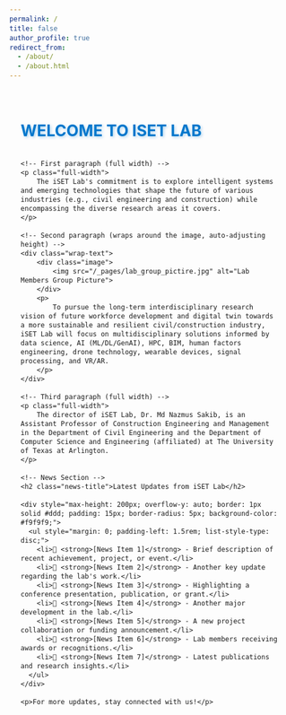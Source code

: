 ```yaml
---
permalink: /
title: false
author_profile: true
redirect_from:
  - /about/
  - /about.html
---
```


<style>
/* --- CONTAINER STYLING --- */
.container {
    max-width: 900px;
    margin: 0 auto;
    padding: 20px;
}

/* --- HEADER & NEWS TITLE STYLES WITH EFFECTS --- */
h1, .news-title {
    color: #0077cc; /* Blue color */
    font-size: 28px;
    font-weight: bold;
    text-transform: uppercase;
    text-shadow: 2px 2px 5px rgba(0, 119, 204, 0.3); /* Subtle glow effect */
    position: relative;
    display: inline-block;
    transition: all 0.3s ease-in-out;
}

/* --- HOVER EFFECT: GRADIENT + SCALE --- */
h1:hover, .news-title:hover {
    color: #0055aa;
    text-shadow: 4px 4px 8px rgba(0, 119, 204, 0.5);
    transform: scale(1.05); /* Slight zoom effect */
}

/* --- LINE AFTER NEWS TITLE --- */
.news-title::after {
    content: "";
    display: block;
    width: 100%;
    height: 2px;
    background-color: #0077cc; /* Blue line */
    margin-top: 5px;
}

/* --- WRAP-TEXT (PARA 2 + IMAGE) FLEX CONTAINER --- */
.wrap-text {
    display: flex;
    align-items: stretch;
    gap: 20px;
    text-align: justify;
}

/* --- IMAGE STYLES (AUTO HEIGHT) --- */
.image {
    flex: 0 0 30%;
    display: flex;
    align-items: stretch;
}

.image img {
    width: 100%;
    height: auto;
    max-height: 100%;
    object-fit: cover;
    border-radius: 5px;
}

/* --- PARAGRAPH STYLES --- */
.full-width {
    clear: both;
    width: 100%;
    display: block;
    text-align: justify;
}

/* --- RESPONSIVE LAYOUT FOR SMALL SCREENS --- */
@media (max-width: 768px) {
    .wrap-text {
        flex-direction: column;
    }

    .image {
        flex: none;
        width: 100%;
        height: auto;
        text-align: center;
    }

    .image img {
        height: auto;
    }

    .wrap-text p {
        text-align: left;
    }
}
</style>

<div class="container">
    <h1>Welcome to iSET Lab</h1>
    
    <!-- First paragraph (full width) -->
    <p class="full-width">
        The iSET Lab's commitment is to explore intelligent systems and emerging technologies that shape the future of various industries (e.g., civil engineering and construction) while encompassing the diverse research areas it covers.
    </p>

    <!-- Second paragraph (wraps around the image, auto-adjusting height) -->
    <div class="wrap-text">
        <div class="image">
            <img src="/_pages/lab_group_pictire.jpg" alt="Lab Members Group Picture">
        </div>
        <p>
            To pursue the long-term interdisciplinary research vision of future workforce development and digital twin towards a more sustainable and resilient civil/construction industry, iSET Lab will focus on multidisciplinary solutions informed by data science, AI (ML/DL/GenAI), HPC, BIM, human factors engineering, drone technology, wearable devices, signal processing, and VR/AR.
        </p>
    </div>

    <!-- Third paragraph (full width) -->
    <p class="full-width">
        The director of iSET Lab, Dr. Md Nazmus Sakib, is an Assistant Professor of Construction Engineering and Management in the Department of Civil Engineering and the Department of Computer Science and Engineering (affiliated) at The University of Texas at Arlington.
    </p>

    <!-- News Section -->
    <h2 class="news-title">Latest Updates from iSET Lab</h2>
    
    <div style="max-height: 200px; overflow-y: auto; border: 1px solid #ddd; padding: 15px; border-radius: 5px; background-color: #f9f9f9;">
      <ul style="margin: 0; padding-left: 1.5rem; list-style-type: disc;">
        <li>📢 <strong>[News Item 1]</strong> - Brief description of recent achievement, project, or event.</li>
        <li>📢 <strong>[News Item 2]</strong> - Another key update regarding the lab's work.</li>
        <li>📢 <strong>[News Item 3]</strong> - Highlighting a conference presentation, publication, or grant.</li>
        <li>📢 <strong>[News Item 4]</strong> - Another major development in the lab.</li>
        <li>📢 <strong>[News Item 5]</strong> - A new project collaboration or funding announcement.</li>
        <li>📢 <strong>[News Item 6]</strong> - Lab members receiving awards or recognitions.</li>
        <li>📢 <strong>[News Item 7]</strong> - Latest publications and research insights.</li>
      </ul>
    </div>

    <p>For more updates, stay connected with us!</p>
</div>
